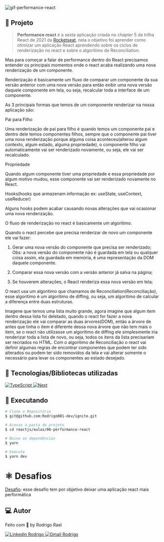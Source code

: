 ![gif-performance-react](https://github.com/Rodrigo001-dev/ignite/blob/main/reactjs/aulas/06-performance-react/.github/performance.gif)

## :page_with_curl: Projeto

> <b>Performance react</b> é a sexta aplicação criada no chapter 5 da trilha React de 2021 da [Rocketseat](https://github.com/Rocketseat), nela o objetivo foi aprender como otimizar um aplicação React aprendendo sobre os ciclos de renderização no react e sobre o algoritimo de Reconciliation.

Mas para começar a falar de performance dentro do React precisamos entender os principais momentos onde o react acaba realizando uma nova renderização de um componente.

Renderização é basicamente um fluxo de comparar um componente da sua versão anterior com uma nova versão para então exibir uma nova versão daquele componente em tela, ou seja, recalcular toda a interface de um componente.

As 3 principais formas que temos de um componente renderizar na nossa aplicação são: 

Pai para Filho

Uma renderização de pai para filho é quando temos um componente pai e dentro dele temos componentes filhos, sempre que o componente pai tiver uma nova renderização
porque alguma coisa aconteceu(alterou algum contexto, algum estado, alguma propriedade), o componente filho vai automaticamente vai ser renderizado novamente, ou seja, ele vai ser recalculado.

Propriedade

Quando algum componente tiver uma propriedade e essa propriedade por algum motivo mudou, esse componente vai ser renderizado novamente no React.

Hooks(hooks que armazenam informação ex: useState, useContext, useReducer)

Alguns hooks podem acabar causando novas alterações que vai ocasionar uma nova renderização.

O fluxo de renderização no react é basicamente um algoritimo.

Quando o react percebe que precisa renderizar de novo um componente ele vai fazer:

1. Gerar uma nova versão do componente que precisa ser renderizado;
   Obs: a nova versão do componente não é guardada em tela ou qualquer coisa assim, ela guardada em memória, é uma representação da DOM daquele componente.

2. Comparar essa nova versão com a versão anterior já salva na página;

3. Se houverem alterações, o React renderiza essa nova versão em tela;

O react usa um algoritimo que chamamos de Reconciliation(Reconciliação), esse algoritimo é um algoritimo de diffing, ou seja, um algoritimo de calcular a diferença entre duas estruturas.

Imagene que temos uma lista muito grande, agora imagine que algum item dentro dessa lista foi deletado, quando o react for fazer a nova renderização ele vai comparar as duas árvores(DOM), então a árvore de antes que tinha o item é diferente dessa nova árvore que não tem mais o item, se o react não utilizasse um algoritimo de diffing ele simplesmente iria renderizar toda a lista de novo, ou seja, todos os itens da lista precisariam ser recriados no HTML. Com o algoritimo de Reconciliação o react vai definir algumas regras de encontrar componentes que podem ter sido alterados ou podem ter sido removidos da tela e vai alterar somente o necessário para levar os componentes ao estado desejado.

## 🚀 Tecnologias/Bibliotecas utilizadas

<a href="https://www.typescriptlang.org/" target="_blank"> <img src="https://img.shields.io/badge/-TypeScript-3178C6?style=flat-square&logo=TypeScript&logoColor=white" alt="TypeScript"> </a>
<a href="https://nextjs.org/" target="_blank"> <img src="https://img.shields.io/badge/Next-black?style=flat-square&logo=next.js&logoColor=white" alt="Next"> </a>

## :construction_worker: Executando

```bash
# Clone o Repositório
$ git@github.com:Rodrigo001-dev/ignite.git
```

```bash
# Acesse a pasta do projeto
$ cd reactjs/aulas/06-performance-react
```

```bash
# Baixe as dependências
$ yarn
```

```bash
# Execute
$ yarn dev
```

# :atom_symbol: Desafios

[Desafio](https://github.com/Rodrigo001-dev/ignite/tree/main/reactjs/desafios/ignite-challenge-08): esse desafio tem por objetivo deixar uma aplicação react mais performática

## 💻 Autor

Feito com 💜 by Rodrigo Rael

<a href="https://www.linkedin.com/in/rodrigo-rael-a7a4b51a9/" target="_blank"> <img src="https://img.shields.io/badge/-RodrigoRael-blue?style=flat-square&logo=Linkedin&logoColor=white&link=https" alt="Linkedin Rodrigo"> </a>
<a href="https://img.shields.io/badge/-rodrigorael53@gmail.com-c14438?style=flat-square&logo=Gmail&logoColor=white&link=mailto:rodrigorael53@gmail.com" target="_blank"> <img src="https://img.shields.io/badge/-rodrigorael53@gmail.com-c14438?style=flat-square&logo=Gmail&logoColor=white&link=mailto:rodrigorael53@gmail.com" alt="Gmail Rodrigo"> </a>
